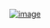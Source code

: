  [![image](https://binder.pangeo.io/badge_logo.svg)](https://github.com/abdoulaye2019/Binder-Notebboks)
